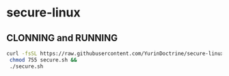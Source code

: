 # secure-linux

## CLONNING and RUNNING

```sh
curl -fsSL https://raw.githubusercontent.com/YurinDoctrine/secure-linux/master/secure.sh >secure.sh &&
 chmod 755 secure.sh &&
 ./secure.sh
```

